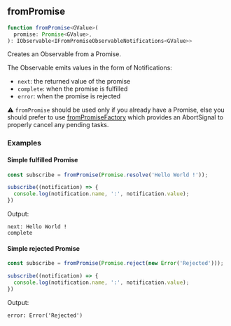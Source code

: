 ## fromPromise

```ts
function fromPromise<GValue>(
  promise: Promise<GValue>,
): IObservable<IFromPromiseObservableNotifications<GValue>>
```

Creates an Observable from a Promise.

The Observable emits values in the form of Notifications:

- `next`: the returned value of the promise
- `complete`: when the promise is fulfilled
- `error`: when the promise is rejected

⚠️ `fromPromise` should be used only if you already have a Promise, else you should prefer to
use [fromPromiseFactory](../from-promise-factory/from-promise-factory.md) which provides an AbortSignal to properly
cancel any pending tasks.

### Examples

#### Simple fulfilled Promise

```ts
const subscribe = fromPromise(Promise.resolve('Hello World !'));

subscribe((notification) => {
  console.log(notification.name, ':', notification.value);
})
```

Output:

```text
next: Hello World !
complete
```

#### Simple rejected Promise

```ts
const subscribe = fromPromise(Promise.reject(new Error('Rejected')));

subscribe((notification) => {
  console.log(notification.name, ':', notification.value);
})
```

Output:

```text
error: Error('Rejected')
```
